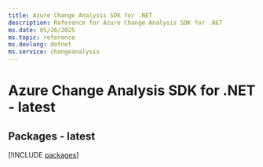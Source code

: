 ```yaml
---
title: Azure Change Analysis SDK for .NET
description: Reference for Azure Change Analysis SDK for .NET
ms.date: 05/26/2025
ms.topic: reference
ms.devlang: dotnet
ms.service: changeanalysis
---
```

# Azure Change Analysis SDK for .NET - latest
## Packages - latest
[!INCLUDE [packages](change-analysis-index.md)]